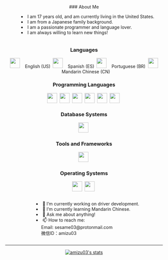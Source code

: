 <style>
ul {
  text-align: left;
  list-style-position: inside;
  display: inline-block;
}
  
div {
  text-align: center;
  align: center;
}
</style>

<div>
### About Me
<ul>
<li>I am 17 years old, and am currently living in the United States.</li>
<li>I am from a Japanese family background.</li>
<li>I am a passionate programmer and language lover.</li>
<li>I am always willing to learn new things!</li>
</ul>

<p>
</p>
  
### Languages
<img height="32" width="32" src="https://github.com/hjnilsson/country-flags/blob/master/svg/us.svg?size=128&color=currentColor" />&nbsp;&nbsp;&nbsp;&nbsp;English (US)&nbsp;
<img height="32" width="32" src="https://github.com/hjnilsson/country-flags/blob/master/svg/es.svg?size=128&color=currentColor" />&nbsp;&nbsp;&nbsp;&nbsp;Spanish (ES)&nbsp;
<img height="32" width="32" src="https://github.com/hjnilsson/country-flags/blob/master/svg/br.svg?size=128&color=currentColor" />&nbsp;&nbsp;&nbsp;&nbsp;Portuguese (BR)&nbsp;
<img height="32" width="32" src="https://github.com/hjnilsson/country-flags/blob/master/svg/cn.svg?size=128&color=currentColor" />&nbsp;&nbsp;&nbsp;&nbsp;Mandarin Chinese (CN)&nbsp;
 
### Programming Languages 
<img height="32" width="32" src="https://icongr.am/devicon/c-original.svg?size=128&color=currentColor" />&nbsp;
<img height="32" width="32" src="https://icongr.am/devicon/cplusplus-original.svg?size=128&color=currentColor" />&nbsp;
<img height="32" width="32" src="https://icongr.am/devicon/python-original.svg?size=128&color=currentColor" />&nbsp;
<img height="32" width="32" src="https://icongr.am/devicon/html5-original.svg?size=128&color=currentColor" />&nbsp;
<img height="32" width="32" src="https://icongr.am/devicon/css3-original.svg?size=128&color=currentColor" />&nbsp;
<img height="32" width="32" src="https://icongr.am/devicon/php-original.svg?size=128&color=currentColor" />&nbsp;
 
### Database Systems
<img height="32" width="32" src="https://icongr.am/devicon/mysql-original-wordmark.svg?size=128&color=currentColor" />&nbsp;
 
### Tools and Frameworks
<img height="32" width="32" src="https://icongr.am/devicon/bootstrap-plain-wordmark.svg?size=128&color=currentColor" />&nbsp;
 
### Operating Systems
<img height="32" width="32" src="https://icongr.am/devicon/linux-original.svg?size=128&color=currentColor" />&nbsp;
<img height="32" width="32" src="https://icongr.am/devicon/windows8-original.svg?size=128&color=currentColor" />&nbsp;

<ul>
<li>🔭 I’m currently working on driver development.</li>
<li>🌱 I’m currently learning Mandarin Chinese.</li>
<li>💬 Ask me about anything!</li>
<li>📫 How to reach me:<br>
&nbsp;&nbsp;&nbsp;&nbsp;Email: sesame03@protonmail.com<br>
&nbsp;&nbsp;&nbsp;&nbsp;微信ID：amizu03<br></li>
</ul>

<hr>
 
<p>
  <a href="https://github.com/amizu03">
    <img src="https://github-readme-stats.vercel.app/api?username=amizu03&hide_border=true&show_icons=true" alt="amizu03's stats">
  </a>
</p>

</div>
